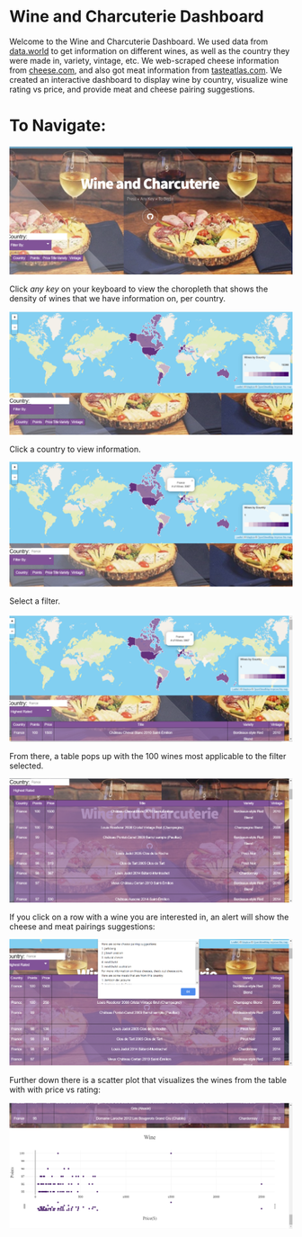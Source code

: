 
# **Wine and Charcuterie Dashboard**

Welcome to the Wine and Charcuterie Dashboard. We used data from [data.world](https://data.world/markpowell/global-wine-points) to get information on different wines, as well as the country they were made in, variety, vintage, etc. We web-scraped cheese information from [cheese.com](https://cheese.com/), and also got meat information from [tasteatlas.com](https://www.tasteatlas.com/). We created an interactive dashboard to display wine by country, visualize wine rating vs price, and provide meat and cheese pairing suggestions. 

# To Navigate:

![Images/MainPage.png](Images/MainPage.png)

Click _any key_ on your keyboard to view the choropleth that shows the density of wines that we have information on, per country.

![Images/Choropleth.png](Images/Choropleth.png)

Click a country to view information.

![Images/ClickOnCountry.png](Images/ClickOnCountry.png)

Select a filter.

![Images/SelectFilter.png](Images/SelectFilter.png)

From there, a table pops up with the 100 wines most applicable to the filter selected.

![Images/WineTable.png](Images/WineTable.png)

If you click on a row with a wine you are interested in, an alert will show the cheese and meat pairings suggestions:

![Images/CheeseMeatAlert.png](Images/CheeseMeatAlert.png)

Further down there is a scatter plot that visualizes the wines from the table with with price vs rating:

![Images/ScatterPlot.png](Images/ScatterPlot.png)


